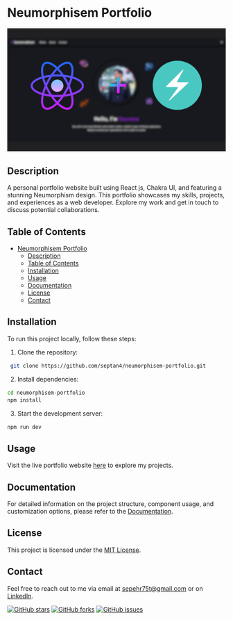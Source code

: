 # Neumorphisem Portfolio

[![Project thumbnail](./doc/SOURENA.png)](https://www.sourenalalehzari.com/)

## Description

A personal portfolio website built using React js, Chakra UI, and featuring a stunning Neumorphism design. This portfolio showcases my skills, projects, and experiences as a web developer. Explore my work and get in touch to discuss potential collaborations.

## Table of Contents

- [Neumorphisem Portfolio](#neumorphisem-portfolio)
  - [Description](#description)
  - [Table of Contents](#table-of-contents)
  - [Installation](#installation)
  - [Usage](#usage)
  - [Documentation](#documentation)
  - [License](#license)
  - [Contact](#contact)

## Installation

To run this project locally, follow these steps:

1. Clone the repository:

```bash
 git clone https://github.com/septan4/neumorphisem-portfolio.git
```

2. Install dependencies:

```bash
cd neumorphisem-portfolio
npm install
```

3. Start the development server:

```bash
npm run dev
```

## Usage

Visit the live portfolio website [here](https://sourenalalehzari.com) to explore my projects.

## Documentation

For detailed information on the project structure, component usage, and customization options, please refer to the [Documentation](./README.md).

## License

This project is licensed under the [MIT License](LICENSE).

## Contact

Feel free to reach out to me via email at [sepehr75t@gmail.com](mailto:sepehr75tl@gmail.com) or on [LinkedIn](https://www.linkedin.com/in/sepehrtanhaei/).

[![GitHub stars](https://img.shields.io/github/stars/septan4/neumorphisem-portfolio)](https://github.com/septan4/neumorphisem-portfolio/stargazers)
[![GitHub forks](https://img.shields.io/github/forks/septan4/neumorphisem-portfolio)](https://github.com/septan4/neumorphisem-portfolio/network)
[![GitHub issues](https://img.shields.io/github/issues/septan4/neumorphisem-portfolio)](https://github.com/septan4/neumorphisem-portfolio/issues)
